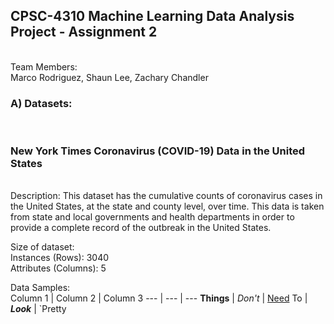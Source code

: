 <h2>CPSC-4310 Machine Learning Data Analysis Project - Assignment 2</h2><br>
Team Members:<br>
Marco Rodriguez, 
Shaun Lee, 
Zachary Chandler 
<br>
<h3>A) Datasets:</h3> <br>

<h3> New York Times Coronavirus (COVID-19) Data in the United States </h3><br>
Description: This dataset has the cumulative counts of coronavirus cases in the United States, at the state and county level, over time. This data is taken from state and local governments and health departments in order to provide a complete record of the outbreak in the United States.<br>

Size of dataset: <br>
Instances (Rows): 3040<br>
Attributes (Columns): 5<br>

Data Samples:<br>
Column 1 | Column 2 | Column 3
--- | --- | ---
**Things** | _Don't_ | [Need](http://makeuseof.com)
To | *__Look__* | `Pretty
